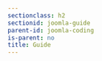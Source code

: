 ```yaml
---
sectionclass: h2
sectionid: joomla-guide
parent-id: joomla-coding
is-parent: no
title: Guide
---
```

